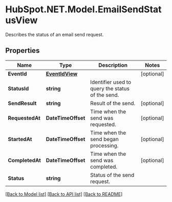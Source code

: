 # HubSpot.NET.Model.EmailSendStatusView
Describes the status of an email send request.

## Properties

Name | Type | Description | Notes
------------ | ------------- | ------------- | -------------
**EventId** | [**EventIdView**](EventIdView.md) |  | [optional] 
**StatusId** | **string** | Identifier used to query the status of the send. | 
**SendResult** | **string** | Result of the send. | [optional] 
**RequestedAt** | **DateTimeOffset** | Time when the send was requested. | [optional] 
**StartedAt** | **DateTimeOffset** | Time when the send began processing. | [optional] 
**CompletedAt** | **DateTimeOffset** | Time when the send was completed. | [optional] 
**Status** | **string** | Status of the send request. | 

[[Back to Model list]](../README.md#documentation-for-models) [[Back to API list]](../README.md#documentation-for-api-endpoints) [[Back to README]](../README.md)

